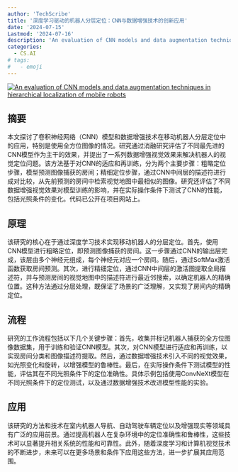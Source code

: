 ```yaml
---
author: 'TechScribe'
title: '深度学习驱动的机器人分层定位：CNN与数据增强技术的创新应用'
date: '2024-07-15'
Lastmod: '2024-07-16'
description: 'An evaluation of CNN models and data augmentation techniques in hierarchical localization of mobile robots'
categories:
  - CS.AI
# tags:
#   - emoji
---
```


[![An evaluation of CNN models and data augmentation techniques in hierarchical localization of mobile robots](https://arxiv-research-1301205113.cos.ap-guangzhou.myqcloud.com/images/2407.10596v1.pdf_0.jpg)](https://arxiv.org/abs/2407.10596v1)

## 摘要

本文探讨了卷积神经网络（CNN）模型和数据增强技术在移动机器人分层定位中的应用，特别是使用全方位图像的情况。研究通过消融研究评估了不同最先进的CNN模型作为主干的效果，并提出了一系列数据增强视觉效果来解决机器人的视觉定位问题。该方法基于对CNN的适应和再训练，分为两个主要步骤：粗略定位步骤，模型预测图像捕获的房间；精细定位步骤，通过CNN中间层的描述符进行成对比较，从先前预测的房间中检索视觉地图中最相似的图像。研究还评估了不同数据增强视觉效果对模型训练的影响，并在实际操作条件下测试了CNN的性能，包括光照条件的变化。代码已公开在项目网站上。<!--more-->

## 原理

该研究的核心在于通过深度学习技术实现移动机器人的分层定位。首先，使用CNN模型进行粗略定位，即预测图像捕获的房间。这一步骤通过CNN的输出层完成，该层由多个神经元组成，每个神经元对应一个房间。随后，通过SoftMax激活函数获取房间预测。其次，进行精细定位，通过CNN中间层的激活图提取全局描述符，并与预测房间的视觉地图中的描述符进行最近邻搜索，以确定机器人的精确位置。这种方法通过分层处理，既保证了场景的广泛理解，又实现了房间内的精确定位。

## 流程

研究的工作流程包括以下几个关键步骤：首先，收集并标记机器人捕获的全方位图像数据集，用于训练和验证CNN模型。其次，对CNN模型进行适应和再训练，以实现房间分类和图像描述符提取。然后，通过数据增强技术引入不同的视觉效果，如光照变化和旋转，以增强模型的鲁棒性。最后，在实际操作条件下测试模型的性能，评估其在不同光照条件下的定位准确性。具体示例包括使用ConvNeXt模型在不同光照条件下的定位测试，以及通过数据增强技术改进模型性能的实验。

## 应用

该研究的方法和技术在室内机器人导航、自动驾驶车辆定位以及增强现实等领域具有广泛的应用前景。通过提高机器人在复杂环境中的定位准确性和鲁棒性，这些技术可以显著提升相关系统的性能和可靠性。此外，随着深度学习和计算机视觉技术的不断进步，未来可以在更多场景和条件下应用这些方法，进一步扩展其应用范围。